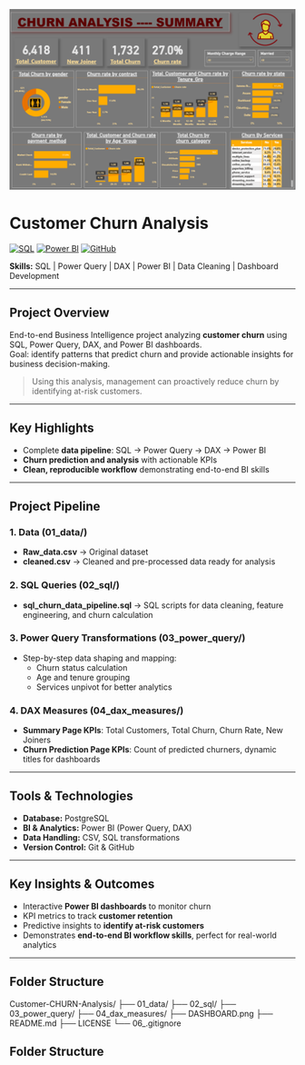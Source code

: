 ![Dashboard Screenshot](DASHBOARD.png)

# Customer Churn Analysis

[![SQL](https://img.shields.io/badge/SQL-PostgreSQL-blue)](https://www.postgresql.org/)
[![Power BI](https://img.shields.io/badge/Power%20BI-DAX-orange)](https://powerbi.microsoft.com/)
[![GitHub](https://img.shields.io/badge/Git-GitHub-black)](https://github.com/)

**Skills:** SQL | Power Query | DAX | Power BI | Data Cleaning | Dashboard Development

---

## Project Overview
End-to-end Business Intelligence project analyzing **customer churn** using SQL, Power Query, DAX, and Power BI dashboards.  
Goal: identify patterns that predict churn and provide actionable insights for business decision-making.

> Using this analysis, management can proactively reduce churn by identifying at-risk customers.

---

## Key Highlights
- Complete **data pipeline**: SQL → Power Query → DAX → Power BI  
- **Churn prediction and analysis** with actionable KPIs  
- **Clean, reproducible workflow** demonstrating end-to-end BI skills  

---

## Project Pipeline

### 1. Data (01_data/)
- **Raw_data.csv** → Original dataset  
- **cleaned.csv** → Cleaned and pre-processed data ready for analysis  

### 2. SQL Queries (02_sql/)
- **sql_churn_data_pipeline.sql** → SQL scripts for data cleaning, feature engineering, and churn calculation  

### 3. Power Query Transformations (03_power_query/)
- Step-by-step data shaping and mapping:  
  - Churn status calculation  
  - Age and tenure grouping  
  - Services unpivot for better analytics  

### 4. DAX Measures (04_dax_measures/)
- **Summary Page KPIs**: Total Customers, Total Churn, Churn Rate, New Joiners  
- **Churn Prediction Page KPIs**: Count of predicted churners, dynamic titles for dashboards  

---

## Tools & Technologies
- **Database:** PostgreSQL  
- **BI & Analytics:** Power BI (Power Query, DAX)  
- **Data Handling:** CSV, SQL transformations  
- **Version Control:** Git & GitHub  

---

## Key Insights & Outcomes
- Interactive **Power BI dashboards** to monitor churn  
- KPI metrics to track **customer retention**  
- Predictive insights to **identify at-risk customers**  
- Demonstrates **end-to-end BI workflow skills**, perfect for real-world analytics  

---
## Folder Structure
Customer-CHURN-Analysis/
├── 01_data/
├── 02_sql/
├── 03_power_query/
├── 04_dax_measures/
├── DASHBOARD.png
├── README.md
├── LICENSE
└── 06_.gitignore




## Folder Structure
